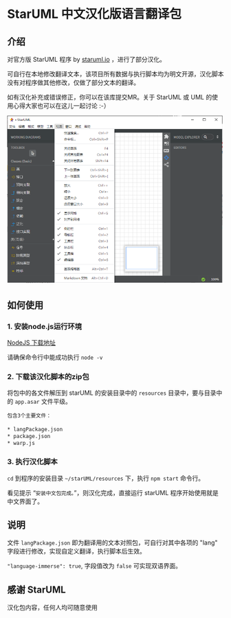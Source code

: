 # StarUML 中文汉化版语言翻译包

## 介绍

对官方版 StarUML 程序 by [staruml.io](https://staruml.io/) ，进行了部分汉化。

可自行在本地修改翻译文本，该项目所有数据与执行脚本均为明文开源，汉化脚本没有对程序做其他修改，仅做了部分文本的翻译。

如有汉化补充或错误修正，你可以在该库提交MR。关于 StarUML 或 UML 的使用心得大家也可以在这儿一起讨论 :-）

![截图](./shot1.png)

## 如何使用

### 1. 安装node.js运行环境

[NodeJS 下载地址](https://nodejs.org/) 


请确保命令行中能成功执行  ```node -v```

### 2. 下载该汉化脚本的zip包

将包中的各文件解压到 starUML 的安装目录中的 ```resources``` 目录中，要与目录中的 ```app.asar``` 文件平级。

	包含3个主要文件：

	* langPackage.json
	* package.json
	* warp.js

### 3. 执行汉化脚本

```cd``` 到程序的安装目录 ```~/starUML/resources``` 下，执行 ```npm start``` 命令行。

看见提示  “```安装中文包完成。```”，则汉化完成，直接运行 starUML 程序开始使用就是中文界面了。

## 说明

文件 ```langPackage.json``` 即为翻译用的文本对照包，可自行对其中各项的 "lang" 字段进行修改，实现自定义翻译，执行脚本后生效。

```"language-immerse": true```, 字段值改为 ```false``` 可实现双语界面。

## 感谢 StarUML 

汉化包内容，任何人均可随意使用